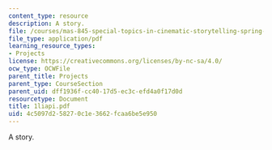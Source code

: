 ```yaml
---
content_type: resource
description: A story.
file: /courses/mas-845-special-topics-in-cinematic-storytelling-spring-2004/4c5097d258270c1e3662fcaa6be5e950_1liapi.pdf
file_type: application/pdf
learning_resource_types:
- Projects
license: https://creativecommons.org/licenses/by-nc-sa/4.0/
ocw_type: OCWFile
parent_title: Projects
parent_type: CourseSection
parent_uid: dff1936f-cc40-17d5-ec3c-efd4a0f17d0d
resourcetype: Document
title: 1liapi.pdf
uid: 4c5097d2-5827-0c1e-3662-fcaa6be5e950
---
```

A story.